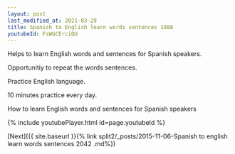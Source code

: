 ```yaml
---
layout: post
last_modified_at: 2021-03-29
title: Spanish to English learn words sentences 1888 
youtubeId: FsWGCErciQU
---
```

 
 
Helps to learn English words and sentences for Spanish speakers.

Opportunitiy to repeat the words sentences. 

Practice English language. 
 
10 minutes practice every day. 
 
How to learn English words and sentences for Spanish speakers 
 
{% include youtubePlayer.html id=page.youtubeId %}
 
 
[Next]({{ site.baseurl }}{% link  split2/_posts/2015-11-06-Spanish to english learn words sentences 2042 .md%})
 
